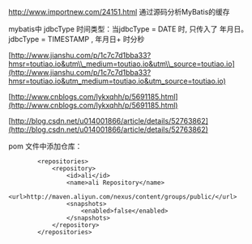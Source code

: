 http://www.importnew.com/24151.html   通过源码分析MyBatis的缓存

mybatis中 jdbcType 时间类型：当jdbcType = DATE 时, 只传入了 年月日。jdbcType = TIMESTAMP ,  年月日+ 时分秒

[http://www.jianshu.com/p/1c7c7d1bba33?hmsr=toutiao.io&utm\\_medium=toutiao.io&utm\\_source=toutiao.io](http://www.jianshu.com/p/1c7c7d1bba33?hmsr=toutiao.io&utm_medium=toutiao.io&utm_source=toutiao.io)

[http://www.cnblogs.com/lykxqhh/p/5691185.html](http://www.cnblogs.com/lykxqhh/p/5691185.html)

[http://blog.csdn.net/u014001866/article/details/52763862](http://blog.csdn.net/u014001866/article/details/52763862)

pom 文件中添加仓库：

```
        <repositories>
            <repository>
                <id>ali</id>
                <name>ali Repository</name>
                <url>http://maven.aliyun.com/nexus/content/groups/public/</url>
                <snapshots>
                    <enabled>false</enabled>
                </snapshots>
            </repository>
        </repositories>
```



